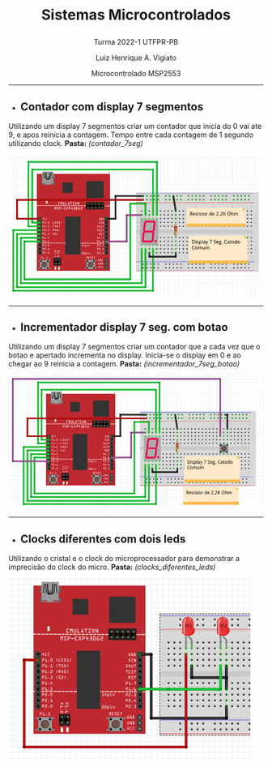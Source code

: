 # <p align="center"> **Sistemas Microcontrolados** </p>
<p align="center"> Turma 2022-1 UTFPR-PB </p>
<p align="center"> Luiz Henrique A. Vigiato </p>
<p align="center"> Microcontrolado MSP2553 </p>

-------------------------------------

- ## **Contador com display 7 segmentos**

Utilizando um display 7 segmentos criar um contador que inicia do 0 vai ate 9, e apos reinicia a contagem. Tempo entre cada contagem de 1 segundo utilizando clock. **Pasta:** _(contador_7seg)_

![Imagem contador com display](contador_7seg/contador.png)

-------------------------------------

- ## **Incrementador display 7 seg. com botao**

Utilizando um display 7 segmentos criar um contador que a cada vez que o botao e apertado incrementa no display. Inicia-se o display em 0 e ao chegar ao 9 reinicia a contagem. **Pasta:** _(incrementador_7seg_botao)_

![Incrementador com botao e display](incrementador_7seg_botao/contador.png)

-------------------------------------

- ## **Clocks diferentes com dois leds**

Utilizando o cristal e o clock do microprocessador para demonstrar a imprecisão do clock do micro.  **Pasta:** _(clocks_diferentes_leds)_

![Incrementador schema](clocks_diferentes_leds/schema.png)
<!-- - ## **Incrementador e decrementador display 7 seg. com botoes** -->
